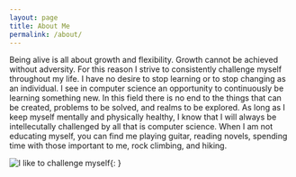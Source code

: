 ```yaml
---
layout: page
title: About Me
permalink: /about/
---
```


Being alive is all about growth and flexibility. Growth cannot be achieved without adversity.
For this reason I strive to consistently challenge myself throughout my life. I have no desire
to stop learning or to stop changing as an individual. I see in computer science an opportunity to continuously be learning something new. In this field there is no end to the things that can be created, problems to be solved, and realms to be explored. As long as I keep myself mentally and physically healthy, I know that I will always be intellecutally challenged by all that is computer science. When I am not educating myself, you can find me playing guitar, reading novels, spending time with those important to me, rock climbing, and hiking.

![I like to challenge myself](/assets/Kaih_Flying.JPEG){: }
